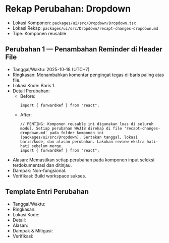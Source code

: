 # Rekap Perubahan: Dropdown

- Lokasi Komponen: `packages/ui/src/Dropdown/Dropdown.tsx`
- Lokasi Rekap: `packages/ui/src/Dropdown/recapt-changes-dropdown.md`
- Tipe: Komponen reusable

## Perubahan 1 — Penambahan Reminder di Header File
- Tanggal/Waktu: 2025-10-18 (UTC+7)
- Ringkasan: Menambahkan komentar pengingat tegas di baris paling atas file.
- Lokasi Kode: Baris 1.
- Detail Perubahan:
  - Before:
    ```tsx
    import { forwardRef } from "react";
    ```
  - After:
    ```tsx
    // PENTING: Komponen reusable ini digunakan luas di seluruh modul. Setiap perubahan WAJIB direkap di file 'recapt-changes-dropdown.md' pada folder komponen ini (packages/ui/src/Dropdown). Sertakan tanggal, lokasi baris/kode, dan alasan perubahan. Lakukan review ekstra hati-hati sebelum merge.
    import { forwardRef } from "react";
    ```
- Alasan: Memastikan setiap perubahan pada komponen input seleksi terdokumentasi dan ditinjau.
- Dampak: Non-fungsional.
- Verifikasi: Build workspace sukses.

## Template Entri Perubahan
- Tanggal/Waktu:
- Ringkasan:
- Lokasi Kode:
- Detail:
- Alasan:
- Dampak & Mitigasi:
- Verifikasi: